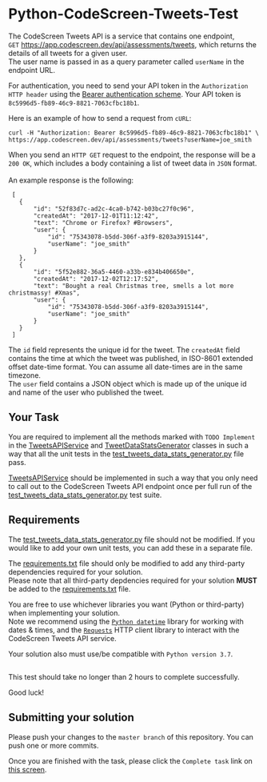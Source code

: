 # Python-CodeScreen-Tweets-Test

The CodeScreen Tweets API is a service that contains one endpoint,<br>
`GET` https://app.codescreen.dev/api/assessments/tweets, which returns the details of all tweets for a given user. <br>The user name is passed in as a query parameter called `userName` in the endpoint URL.

For authentication, you need to send your API token in the `Authorization HTTP header` using the [Bearer authentication scheme](https://tools.ietf.org/html/draft-ietf-oauth-v2-bearer-20#section-2.1). Your API token is `8c5996d5-fb89-46c9-8821-7063cfbc18b1`.

Here is an example of how to send a request from `cURL`:

    curl -H "Authorization: Bearer 8c5996d5-fb89-46c9-8821-7063cfbc18b1" \
    https://app.codescreen.dev/api/assessments/tweets?userName=joe_smith

When you send an `HTTP GET` request to the endpoint, the response will be a `200 OK`, which includes a body containing a list of tweet data in `JSON` format. 
<br><br>
An example response is the following:

     [
       {
           "id": "52f83d7c-ad2c-4ca0-b742-b03bc27f0c96",
           "createdAt": "2017-12-01T11:12:42",
           "text": "Chrome or Firefox? #Browsers",
           "user": {
               "id": "75343078-b5dd-306f-a3f9-8203a3915144",
               "userName": "joe_smith"
           }
       },
       {
           "id": "5f52e882-36a5-4460-a33b-e834b406650e",
           "createdAt": "2017-12-02T12:17:52",
           "text": "Bought a real Christmas tree, smells a lot more christmassy! #Xmas",
           "user": {
               "id": "75343078-b5dd-306f-a3f9-8203a3915144",
               "userName": "joe_smith"
           }
       }
     ]


The `id` field represents the unique id for the tweet. The `createdAt` field contains the time at which the tweet was
published, in ISO-8601 extended offset date-time format. You can assume all date-times are in the same timezone. </br>
The `user` field contains a JSON object which is made up of the unique id and name of the user who published the tweet.

## Your Task

You are required to implement all the methods marked with `TODO Implement` in the [TweetsAPIService](tweets/tweets_api_service.py) and [TweetDataStatsGenerator](tweets/tweets_data_stats_generator.py) classes in such a way that
all the unit tests in the [test_tweets_data_stats_generator.py](test/test_tweets_data_stats_generator.py) file pass.

[TweetsAPIService](tweets/tweets_api_service.py) should be implemented in such a way that you only need to call out to the CodeScreen Tweets API
endpoint once per full run of the [test_tweets_data_stats_generator.py](test/test_tweets_data_stats_generator.py) test suite.

## Requirements

The [test_tweets_data_stats_generator.py](test/test_tweets_data_stats_generator.py) file should not be modified. If you would like to add your own unit tests, you
can add these in a separate file.

The [requirements.txt](requirements.txt) file should only be modified to add any third-party dependencies required for your solution. <br> Please note that all third-party depdencies required for your solution **MUST** be added to the [requirements.txt](requirements.txt) file.

You are free to use whichever libraries you want (Python or third-party) when implementing your solution. </br>
Note we recommend using the <a href="https://docs.python.org/3.7/library/datetime.html" target="_blank">`Python datetime`</a> library for working with dates & times, and the <a href="https://pypi.org/project/requests/" target="_blank">`Requests`</a> HTTP client library to interact with the CodeScreen Tweets API service.

Your solution also must use/be compatible with `Python version 3.7`.

##

This test should take no longer than 2 hours to complete successfully.

Good luck!

## Submitting your solution

Please push your changes to the `master branch` of this repository. You can push one or more commits. <br>

Once you are finished with the task, please click the `Complete task` link on <a href="https://app.codescreen.dev/#/codescreentest9f9fe6a8-f49d-4e0c-b066-5e71bb4a4d53" target="_blank">this screen</a>.